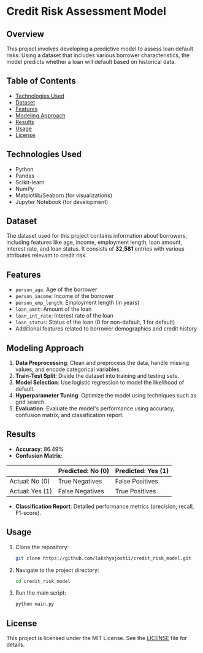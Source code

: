 # Credit Risk Assessment Model

## Overview
This project involves developing a predictive model to assess loan default risks. Using a dataset that includes various borrower characteristics, the model predicts whether a loan will default based on historical data.

## Table of Contents
- [Technologies Used](#technologies-used)
- [Dataset](#dataset)
- [Features](#features)
- [Modeling Approach](#modeling-approach)
- [Results](#results)
- [Usage](#usage)
- [License](#license)

## Technologies Used
- Python
- Pandas
- Scikit-learn
- NumPy
- Matplotlib/Seaborn (for visualizations)
- Jupyter Notebook (for development)

## Dataset
The dataset used for this project contains information about borrowers, including features like age, income, employment length, loan amount, interest rate, and loan status. It consists of **32,581** entries with various attributes relevant to credit risk.

## Features
- `person_age`: Age of the borrower
- `person_income`: Income of the borrower
- `person_emp_length`: Employment length (in years)
- `loan_amnt`: Amount of the loan
- `loan_int_rate`: Interest rate of the loan
- `loan_status`: Status of the loan (0 for non-default, 1 for default)
- Additional features related to borrower demographics and credit history

## Modeling Approach
1. **Data Preprocessing**: Clean and preprocess the data, handle missing values, and encode categorical variables.
2. **Train-Test Split**: Divide the dataset into training and testing sets.
3. **Model Selection**: Use logistic regression to model the likelihood of default.
4. **Hyperparameter Tuning**: Optimize the model using techniques such as grid search.
5. **Evaluation**: Evaluate the model's performance using accuracy, confusion matrix, and classification report.

## Results
- **Accuracy**: 86.49%
- **Confusion Matrix**:
  
|                  | Predicted: No (0) | Predicted: Yes (1) |
|------------------|-------------------|---------------------|
| Actual: No (0)   | True Negatives     | False Positives      |
| Actual: Yes (1)  | False Negatives    | True Positives       |
- **Classification Report**: Detailed performance metrics (precision, recall, F1-score).

## Usage
1. Clone the repository:
   ```bash
   git clone https://github.com/lakshyajoshii/credit_risk_model.git
2. Navigate to the project directory:
    ```bash
    cd credit_risk_model
3. Run the main script:
    ```bash
    python main.py
## License
This project is licensed under the MIT License. See the [LICENSE](LICENSE) file for details.
    
